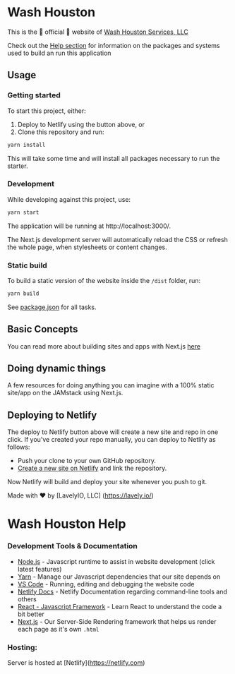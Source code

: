 # Wash Houston

This is the :rocket: official :rocket: website of [Wash Houston Services, LLC](https://houstonwash.com/)

Check out the [Help section](#Wash-Houston-Help) for information on the packages and systems used to build an run this application

## Usage

### Getting started

To start this project, either:

1. Deploy to Netlify using the button above, or
2. Clone this repository and run:

```bash
yarn install
```

This will take some time and will install all packages necessary to run the starter.

### Development

While developing against this project, use:

```bash
yarn start
```

The application will be running at http://localhost:3000/.

The Next.js development server will automatically reload the CSS or refresh the whole page, when stylesheets or content changes.

### Static build

To build a static version of the website inside the `/dist` folder, run:

```bash
yarn build
```

See [package.json](package.json) for all tasks.

## Basic Concepts

You can read more about building sites and apps with Next.js [here](https://nextjs.org/docs)

## Doing dynamic things

A few resources for doing anything you can imagine with a 100% static site/app on the JAMstack
using Next.js.

## Deploying to Netlify

The deploy to Netlify button above will create a new site and repo in one click. If you've created your repo manually, you can deploy to Netlify as follows:

- Push your clone to your own GitHub repository.
- [Create a new site on Netlify](https://app.netlify.com/start) and link the repository.

Now Netlify will build and deploy your site whenever you push to git.

Made with :heart: by [LavelyIO, LLC] (https://lavely.io/)

# Wash Houston Help

### Development Tools & Documentation

- [Node.js](https://nodejs.org/en/) - Javascript runtime to assist in website development (click latest features)
- [Yarn](https://classic.yarnpkg.com/) - Manage our Javascript dependencies that our site depends on
- [VS Code](https://code.visualstudio.com/download) - Running, editing and debugging the website code
- [Netlify Docs](https://docs.netlify.com/cli/get-started/) - Netlify Documentation regarding command-line tools and others
- [React - Javascript Framework](https://reactjs.org/tutorial/tutorial.html) - Learn React to understand the code a bit better
- [Next.js](https://nextjs.org/) - Our Server-Side Rendering framework that helps us render each page as it's own `.html`

### Hosting:

Server is hosted at \[Netlify\](https://netlify.com)
